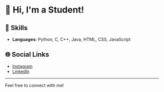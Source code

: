 # 👋 Hi, I'm a Student!

## 🚀 Skills
- **Languages:** Python, C, C++, Java, HTML, CSS, JavaScript

## 🌐 Social Links
- [Instagram](https://instagram.com/)
- [LinkedIn](https://linkedin.com/)

---

Feel free to connect with me!
